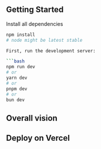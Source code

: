 ## Getting Started

Install all dependencies

```bash
npm install
# node might be latest stable 

First, run the development server:

```bash
npm run dev
# or
yarn dev
# or
pnpm dev
# or
bun dev
```

## Overall vision

## Deploy on Vercel
